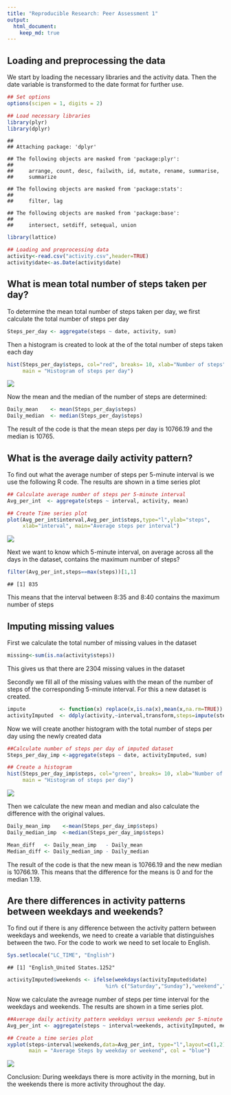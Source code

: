 ```yaml
---
title: "Reproducible Research: Peer Assessment 1"
output: 
  html_document:
    keep_md: true
---
```


## Loading and preprocessing the data

We start by loading the necessary libraries and the activity data. Then the date 
variable is transformed to the date format for further use.


```r
## Set options
options(scipen = 1, digits = 2)

## Load necessary libraries
library(plyr)
library(dplyr)
```

```
## 
## Attaching package: 'dplyr'
```

```
## The following objects are masked from 'package:plyr':
## 
##     arrange, count, desc, failwith, id, mutate, rename, summarise,
##     summarize
```

```
## The following objects are masked from 'package:stats':
## 
##     filter, lag
```

```
## The following objects are masked from 'package:base':
## 
##     intersect, setdiff, setequal, union
```

```r
library(lattice)

## Loading and preprocessing data
activity<-read.csv("activity.csv",header=TRUE)
activity$date<-as.Date(activity$date)
```

## What is mean total number of steps taken per day?

To determine the mean total number of steps taken per day, we first calculate 
the total number of steps per day


```r
Steps_per_day <- aggregate(steps ~ date, activity, sum)
```

Then a histogram is created to look at the  of the total number of steps taken 
each day


```r
hist(Steps_per_day$steps, col="red", breaks= 10, xlab="Number of steps",
     main = "Histogram of steps per day")
```

![](PA1_template_files/figure-html/Histogram_steps-1.png)<!-- -->

Now the mean and the median of the number of steps are determined:


```r
Daily_mean    <- mean(Steps_per_day$steps)
Daily_median  <- median(Steps_per_day$steps)
```

The result of the code is that the mean steps per day is 10766.19 and the 
median is 10765.

## What is the average daily activity pattern?

To find out what the average number of steps per 5-minute interval is we use the
following R code. The results are shown in a time series plot


```r
## Calculate average number of steps per 5-minute interval
Avg_per_int  <- aggregate(steps ~ interval, activity, mean)

## Create Time series plot
plot(Avg_per_int$interval,Avg_per_int$steps,type="l",ylab="steps", 
     xlab="interval", main="Average steps per interval")
```

![](PA1_template_files/figure-html/Interval_steps-1.png)<!-- -->

Next we want to know which 5-minute interval, on average across all the days in 
the dataset, contains the maximum number of steps?


```r
filter(Avg_per_int,steps==max(steps))[1,1]
```

```
## [1] 835
```

This means that the interval between 8:35 and 8:40 contains the maximum number 
of steps

## Imputing missing values

First we calculate the total number of missing values in the dataset


```r
missing<-sum(is.na(activity$steps))
```

This gives us that there are 2304 missing values in the dataset

Secondly we fill all of the missing values with the mean of the number of steps 
of the corresponding 5-minute interval. For this a new dataset is created.


```r
impute           <- function(x) replace(x,is.na(x),mean(x,na.rm=TRUE))
activityImputed  <- ddply(activity,~interval,transform,steps=impute(steps))
```

Now we will create another histogram with the total number of steps per day 
using the newly created data


```r
##Calculate number of steps per day of imputed dataset
Steps_per_day_imp <-aggregate(steps ~ date, activityImputed, sum)

## Create a histogram
hist(Steps_per_day_imp$steps, col="green", breaks= 10, xlab="Number of steps",
     main = "Histogram of steps per day")
```

![](PA1_template_files/figure-html/Imputed_histogram-1.png)<!-- -->

Then we calculate the new mean and median and also calculate the difference with
the original values.


```r
Daily_mean_imp    <-mean(Steps_per_day_imp$steps)
Daily_median_imp  <-median(Steps_per_day_imp$steps)

Mean_diff   <- Daily_mean_imp   - Daily_mean    
Median_diff <- Daily_median_imp - Daily_median 
```

The result of the code is that the  new mean is 10766.19 and the new 
median is 10766.19. This means that the difference for the means is 
 0 and for the median 1.19.

## Are there differences in activity patterns between weekdays and weekends?

To find out if there is any difference between the activity pattern between 
weekdays and weekends, we need to create a variable that distinguishes between 
the two. For the code to work we need to set locale to English.


```r
Sys.setlocale("LC_TIME", "English")
```

```
## [1] "English_United States.1252"
```

```r
activityImputed$weekends <- ifelse(weekdays(activityImputed$date) 
                                %in% c("Saturday","Sunday"),"weekend","weekday")
```

Now we calculate the avreage number of steps per time interval for the weekdays 
and weekends. The results are shown in a time series plot.


```r
##Average daily activity pattern weekdays versus weekends per 5-minute interval
Avg_per_int <- aggregate(steps ~ interval+weekends, activityImputed, mean)

## Create a time series plot
xyplot(steps~interval|weekends,data=Avg_per_int, type="l",layout=c(1,2), 
       main = "Average Steps by weekday or weekend", col = "blue")
```

![](PA1_template_files/figure-html/Interval_days-1.png)<!-- -->

Conclusion:
During weekdays there is more activity in the morning, but in the weekends there
is more activity throughout the day.
